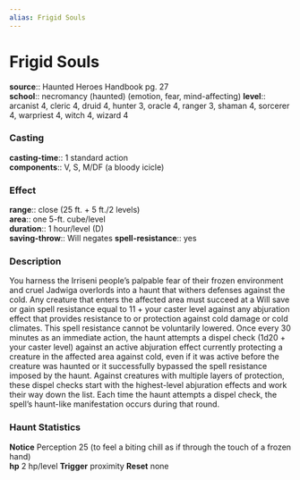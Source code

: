 ```yaml
---
alias: Frigid Souls
---
```


# Frigid Souls 

**source**:: Haunted Heroes Handbook pg. 27  
**school**:: necromancy (haunted) (emotion, fear, mind-affecting)
**level**:: arcanist 4, cleric 4, druid 4, hunter 3, oracle 4, ranger 3, shaman 4, sorcerer 4, warpriest 4, witch 4, wizard 4

### Casting 

**casting-time**:: 1 standard action  
**components**:: V, S, M/DF (a bloody icicle)

### Effect 

**range**:: close (25 ft. + 5 ft./2 levels)  
**area**:: one 5-ft. cube/level  
**duration**:: 1 hour/level (D)  
**saving-throw**:: Will negates
**spell-resistance**:: yes

### Description 

You harness the Irriseni people’s palpable fear of their frozen environment and cruel Jadwiga overlords into a haunt that withers defenses against the cold. Any creature that enters the affected area must succeed at a Will save or gain spell resistance equal to 11 + your caster level against any abjuration effect that provides resistance to or protection against cold damage or cold climates. This spell resistance cannot be voluntarily lowered. Once every 30 minutes as an immediate action, the haunt attempts a dispel check (1d20 + your caster level) against an active abjuration effect currently protecting a creature in the affected area against cold, even if it was active before the creature was haunted or it successfully bypassed the spell resistance imposed by the haunt. Against creatures with multiple layers of protection, these dispel checks start with the highest-level abjuration effects and work their way down the list. Each time the haunt attempts a dispel check, the spell’s haunt-like manifestation occurs during that round.  
  

### Haunt Statistics 

**Notice** Perception 25 (to feel a biting chill as if through the touch of a frozen hand)  
**hp** 2 hp/level
**Trigger** proximity
**Reset** none
